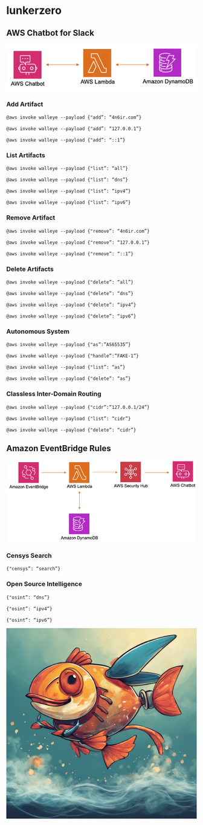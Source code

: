 # lunkerzero

## AWS Chatbot for Slack

![Input Diagram](images/input-diagram.png)

### Add Artifact

```
@aws invoke walleye --payload {"add”: “4n6ir.com”}
```

```
@aws invoke walleye --payload {"add”: “127.0.0.1”}
```

```
@aws invoke walleye --payload {"add”: “::1”}
```

### List Artifacts

```
@aws invoke walleye --payload {"list”: “all”}
```

```
@aws invoke walleye --payload {"list”: “dns”}
```

```
@aws invoke walleye --payload {"list”: “ipv4”}
```

```
@aws invoke walleye --payload {"list”: “ipv6”}
```

### Remove Artifact

```
@aws invoke walleye --payload {"remove”: “4n6ir.com”}
```

```
@aws invoke walleye --payload {"remove”: “127.0.0.1”}
```

```
@aws invoke walleye --payload {"remove”: “::1”}
```

### Delete Artifacts

```
@aws invoke walleye --payload {"delete”: “all”}
```

```
@aws invoke walleye --payload {"delete”: “dns”}
```

```
@aws invoke walleye --payload {"delete”: “ipv4”}
```

```
@aws invoke walleye --payload {"delete”: “ipv6”}
```

### Autonomous System

```
@aws invoke walleye --payload {"as”:”AS65535”}
```

```
@aws invoke walleye --payload {"handle”:”FAKE-1”}
```

```
@aws invoke walleye --payload {"list”: “as”}
```

```
@aws invoke walleye --payload {"delete”: “as”}
```

### Classless Inter-Domain Routing

```
@aws invoke walleye --payload {"cidr”:”127.0.0.1/24”}
```

```
@aws invoke walleye --payload {"list”: “cidr”}
```

```
@aws invoke walleye --payload {"delete”: “cidr”}
```

## Amazon EventBridge Rules

![Output Diagram](images/output-diagram.png)

### Censys Search

```
{"censys”: “search”}
```

### Open Source Intelligence

```
{"osint”: “dns”}
```

```
{"osint”: “ipv4”}
```

```
{"osint”: “ipv6”}
```

![Lunker Zero (LZ)](images/lunkerzero.png)
